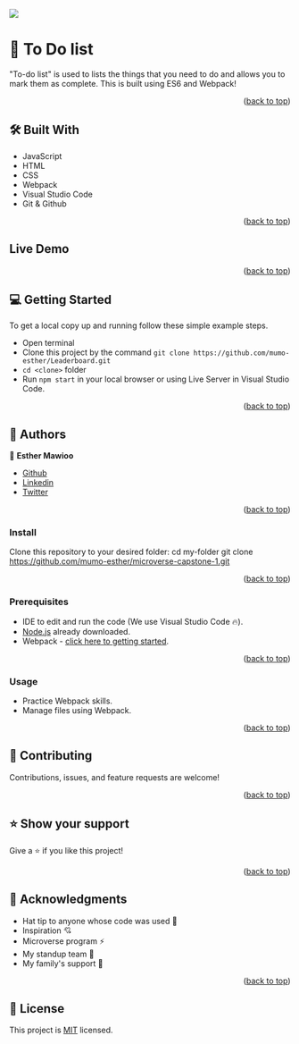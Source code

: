 ![](https://img.shields.io/badge/Microverse-blueviolet)

# 📖 To Do list

"To-do list" is used to lists the things that you need to do and allows you to mark them as complete. 
This is built using ES6 and Webpack!

<p align="right">(<a href="#readme-top">back to top</a>)</p>

## 🛠 Built With <a name="built-with"></a>

- JavaScript
- HTML
- CSS
- Webpack
- Visual Studio Code
- Git & Github

<p align="right">(<a href="#readme-top">back to top</a>)</p>

## Live Demo

<p align="right">(<a href="#readme-top">back to top</a>)</p>

## 💻 Getting Started <a name="getting-started"></a>
To get a local copy up and running follow these simple example steps.
- Open terminal
- Clone this project by the command `git clone https://github.com/mumo-esther/Leaderboard.git`
- `cd <clone>` folder
- Run `npm start` in your local browser or using Live Server in Visual Studio Code.

<p align="right">(<a href="#readme-top">back to top</a>)</p>

## 👥 Authors <a name="authors"></a>
👤 **Esther Mawioo**

 - [Github](https://github.com/mumo-esther/mumo-esther)
 - [Linkedin](https://www.linkedin.com/in/esther-mawioo-58b636225/)
 - [Twitter](https://twitter.com/EstherMawioo)

<p align="right">(<a href="#readme-top">back to top</a>)</p>

### Install
Clone this repository to your desired folder:
  cd my-folder
  git clone https://github.com/mumo-esther/microverse-capstone-1.git


<p align="right">(<a href="#readme-top">back to top</a>)</p>

### Prerequisites

- IDE to edit and run the code (We use Visual Studio Code 🔥).
- [Node.js](https://nodejs.org/en/download/) already downloaded.
- Webpack - [click here to getting started](https://webpack.js.org/guides/getting-started/).


<p align="right">(<a href="#readme-top">back to top</a>)</p>

### Usage

- Practice Webpack skills.
- Manage files using Webpack.

<p align="right">(<a href="#readme-top">back to top</a>)</p>

## 🤝 Contributing <a name="contributing"></a>

Contributions, issues, and feature requests are welcome!

<p align="right">(<a href="#readme-top">back to top</a>)</p>

## ⭐️ Show your support <a name="support"></a>

Give a ⭐️ if you like this project!

<p align="right">(<a href="#readme-top">back to top</a>)</p>

## 🙏 Acknowledgments <a name="acknowledgements"></a>

- Hat tip to anyone whose code was used 🔰
- Inspiration 💘
- Microverse program ⚡
- My standup team 🏹
- My family's support 🙌

<p align="right">(<a href="#readme-top">back to top</a>)</p>

## 📝 License <a name="license"></a>

This project is [MIT](./LICENSE) licensed.
